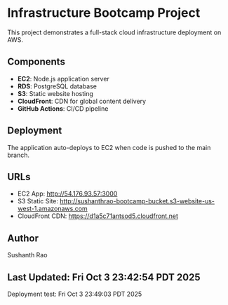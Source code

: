 # Infrastructure Bootcamp Project

This project demonstrates a full-stack cloud infrastructure deployment on AWS.

## Components

- **EC2**: Node.js application server
- **RDS**: PostgreSQL database
- **S3**: Static website hosting
- **CloudFront**: CDN for global content delivery
- **GitHub Actions**: CI/CD pipeline

## Deployment

The application auto-deploys to EC2 when code is pushed to the main branch.

## URLs

- EC2 App: http://54.176.93.57:3000
- S3 Static Site: http://sushanthrao-bootcamp-bucket.s3-website-us-west-1.amazonaws.com
- CloudFront CDN: https://d1a5c71antsod5.cloudfront.net

## Author

Sushanth Rao
## Last Updated: Fri Oct  3 23:42:54 PDT 2025

Deployment test: Fri Oct  3 23:49:03 PDT 2025
